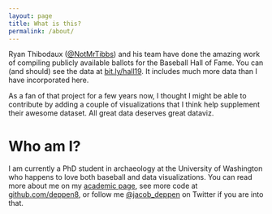 ```yaml
---
layout: page
title: What is this?
permalink: /about/
---
```


Ryan Thibodaux ([@NotMrTibbs](https://twitter.com/NotMrTibbs)) and his team have done the amazing work of compiling publicly available ballots for the Baseball Hall of Fame. You can (and should) see the data at [bit.ly/hall19](https://bit.ly/hall19). It includes much more data than I have incorporated here.

As a fan of that project for a few years now, I thought I might be able to contribute by adding a couple of visualizations that I think help supplement their awesome dataset. All great data deserves great dataviz.

# Who am I?
I am currently a PhD student in archaeology at the University of Washington who happens to love both baseball and data visualizations. You can read more about me on my [academic page](https://deppen8.github.io/), see more code at [github.com/deppen8](https://github.com/deppen8), or follow me [@jacob_deppen](https://twitter.com/jacob_deppen) on Twitter if you are into that.
